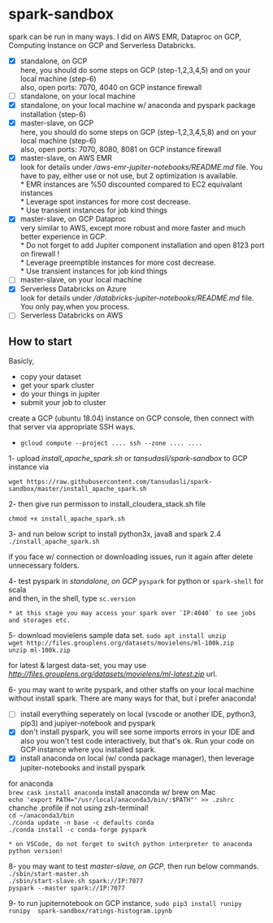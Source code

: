 # spark-sandbox

spark can be run in many ways. I did on AWS EMR, Dataproc on GCP, Computing Instance on GCP and Serverless Databricks.

- [x] standalone, on GCP<br> 
      here, you should do some steps on GCP (step-1,2,3,4,5) and on your local machine (step-6)<br> 
      also, open ports: 7070, 4040 on GCP instance firewall
- [ ] standalone, on your local machine
- [x] standalone, on your local machine w/ anaconda and pyspark package installation (step-6)
- [x] master-slave, on GCP<br> 
    here, you should do some steps on GCP (step-1,2,3,4,5,8) and on your local machine (step-6)<br> 
    also, open ports: 7070, 8080, 8081 on GCP instance firewall
- [x] master-slave, on AWS EMR<br> 
    look for details under */aws-emr-jupiter-notebooks/README.md* file. You have to pay, either use or not use, but 2 optimization is available. <br>
        * EMR instances are %50 discounted compared to EC2 equivalant instances<br>
        * Leverage spot instances for more cost decrease.<br>
        * Use transient instances for job kind things
- [x] master-slave, on GCP Dataproc<br> 
    very similar to AWS, except more robust and more faster and much better experience in GCP. <br>
       * Do not forget to add Jupiter component installation and open 8123 port on firewall ! <br>
       * Leverage preemptible instances for more cost decrease.<br>
       * Use transient instances for job kind things
- [ ] master-slave, on your local machine
- [x] Serverless Databricks on Azure<br> 
     look for details under */databricks-jupiter-notebooks/README.md* file. You only pay,when you process.
- [ ] Serverless Databricks on AWS

## How to start

Basicly,

* copy your dataset
* get your spark cluster
* do your things in jupiter
* submit your job to cluster 


create a GCP (ubuntu 18.04) instance on GCP console, then connect with that server via appropriate SSH ways.
* `gcloud compute --project .... ssh --zone .... ....`

1- upload *install_apache_spark.sh* or *tansudasli/spark-sandbox* to GCP instance via

 `wget https://raw.githubusercontent.com/tansudasli/spark-sandbox/master/install_apache_spark.sh`

2- then give run permisson to install_cloudera_stack.sh file

 `chmod +x install_apache_spark.sh` 

3- and run below script to install python3x, java8 and spark 2.4
 `./install_apache_spark.sh` 

if you face w/ connection or downloading issues, run it again after delete unnecessary folders.

4- test pyspark in *standalone, on GCP*
`pyspark` for python or `spark-shell` for scala<br>
and then, in the shell, type `sc.version`

    * at this stage you may access your spark over `IP:4040` to see jobs and storages etc.

5- download movielens sample data set.
 `sudo apt install unzip`<br>
 `wget http://files.grouplens.org/datasets/movielens/ml-100k.zip`<br>
 `unzip ml-100k.zip`

for latest & largest data-set, you may use *http://files.grouplens.org/datasets/movielens/ml-latest.zip* url. 

6- you may want to write pyspark, and other staffs on your local machine without install spark. There are many ways for that, but i prefer anaconda! 

- [ ] install everything seperately on local (vscode or another IDE, python3, pip3) and jupiyer-notebook and pyspark
- [x] don't install pyspark, you will see some imports errors in your IDE and also you won't test code interactively, but that's ok. Run your code on GCP instance where you installed spark.
- [x] install anaconda on local (w/ conda package manager), then leverage jupiter-notebooks and install pyspark

for anaconda <br>
 `brew cask install anaconda` install anaconda w/ brew on Mac<br>
 `echo 'export PATH="/usr/local/anaconda3/bin/:$PATH"' >> .zshrc` chanche .profile if not using zsh-terminal!<br>
 `cd ~/anaconda3/bin` <br>
 `./conda update -n base -c defaults conda` <br>
 `./conda install -c conda-forge pyspark` <br>

    * on VSCode, do not forget to switch python interpreter to anaconda python version!

8- you may want to test *master-slave, on GCP*, then run below commands.
  `./sbin/start-master.sh` <br> 
  `./sbin/start-slave.sh spark://IP:7077` <br> 
  `pyspark --master spark://IP:7077`

9- to run jupiternotebook on GCP instance,
 `sudo pip3 install runipy`<br>
 `runipy  spark-sandbox/ratings-histogram.ipynb`
